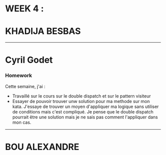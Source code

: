 # WEEK 4 :

# KHADIJA BESBAS 

****
# Cyril Godet

### Homework

Cette semaine, j'ai :

* Travaillé sur le cours sur le double dispatch et sur le pattern visiteur
* Essayer de pouvoir trouver unw solution pour ma methode sur mon kata. J'essaye de trouver un moyen d'appliquer ma logique sans utiliser de conditions mais c'est compliqué.
  Je pense que le double dispatch pourrait être une solution mais je ne sais pas comment l'appliquer dans mon cas. 

****

# BOU ALEXANDRE
